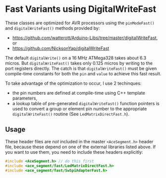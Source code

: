 # Fast Variants using DigitalWriteFast

These classes are optimized for AVR processors using the `pinModeFast()` and
`digitalWriteFast()` methods provided by:

* https://github.com/watterott/Arduino-Libs/tree/master/digitalWriteFast, or
* https://github.com/NicksonYap/digitalWriteFast

The default `digitalWrite()` on a 16 MHz ATMega328 takes about 6.3 micros. But
`digitalWriteFast()` takes only 0.125 micros by writing to the port registers
directly. The catch is that `digitalWriteFast()` must be given compile-time
constants for both the `pin` and `value` to achieve this fast result.

To take advantage of the optimization to occur, I use 2 techinques:

* the pin numbers are defined at compile-time using C++ template parameters,
* a lookup table of pre-generated `digitalWriteFast()` function pointers is
  used to convert a group or element pin number to the appropriate
  `digitalWriteFast()` routine (See `LedMatrixDirectFast.h`).

## Usage

These header files are *not* included in the master `<AceSegment.h>` header
file, because these depend on one of the external libraries listed above. If
you want to use them, you need to include these headers explicitly:

```C++
#include <AceSegment.h> // do this first
#include <ace_segment/fast/LedMatrixDirectFast.h>
#include <ace_segment/fast/SwSpiAdapterFast.h>
```
